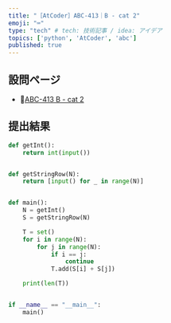 ```yaml
---
title: "［AtCoder］ABC-413｜B - cat 2"
emoji: "⌨️"
type: "tech" # tech: 技術記事 / idea: アイデア
topics: ['python', 'AtCoder', 'abc']
published: true
---
```


## 設問ページ

- 🔗[ABC-413 B - cat 2](https://atcoder.jp/contests/abc413/tasks/abc413_b)

## 提出結果

```python
def getInt():
    return int(input())


def getStringRow(N):
    return [input() for _ in range(N)]


def main():
    N = getInt()
    S = getStringRow(N)

    T = set()
    for i in range(N):
        for j in range(N):
            if i == j:
                continue
            T.add(S[i] + S[j])

    print(len(T))


if __name__ == "__main__":
    main()
```
